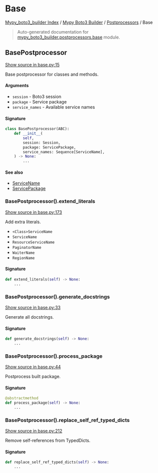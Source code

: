 # Base

[Mypy_boto3_builder Index](../../README.md#mypy_boto3_builder-index) /
[Mypy Boto3 Builder](../index.md#mypy-boto3-builder) /
[Postprocessors](./index.md#postprocessors) /
Base

> Auto-generated documentation for [mypy_boto3_builder.postprocessors.base](https://github.com/youtype/mypy_boto3_builder/blob/main/mypy_boto3_builder/postprocessors/base.py) module.

## BasePostprocessor

[Show source in base.py:15](https://github.com/youtype/mypy_boto3_builder/blob/main/mypy_boto3_builder/postprocessors/base.py#L15)

Base postprocessor for classes and methods.

#### Arguments

- `session` - Boto3 session
- `package` - Service package
- `service_names` - Available service names

#### Signature

```python
class BasePostprocessor(ABC):
    def __init__(
        self,
        session: Session,
        package: ServicePackage,
        service_names: Sequence[ServiceName],
    ) -> None:
        ...
```

#### See also

- [ServiceName](../service_name.md#servicename)
- [ServicePackage](../structures/service_package.md#servicepackage)

### BasePostprocessor().extend_literals

[Show source in base.py:173](https://github.com/youtype/mypy_boto3_builder/blob/main/mypy_boto3_builder/postprocessors/base.py#L173)

Add extra literals.

- `<Class>ServiceName`
- `ServiceName`
- `ResourceServiceName`
- `PaginatorName`
- `WaiterName`
- `RegionName`

#### Signature

```python
def extend_literals(self) -> None:
    ...
```

### BasePostprocessor().generate_docstrings

[Show source in base.py:33](https://github.com/youtype/mypy_boto3_builder/blob/main/mypy_boto3_builder/postprocessors/base.py#L33)

Generate all docstrings.

#### Signature

```python
def generate_docstrings(self) -> None:
    ...
```

### BasePostprocessor().process_package

[Show source in base.py:44](https://github.com/youtype/mypy_boto3_builder/blob/main/mypy_boto3_builder/postprocessors/base.py#L44)

Postprocess built package.

#### Signature

```python
@abstractmethod
def process_package(self) -> None:
    ...
```

### BasePostprocessor().replace_self_ref_typed_dicts

[Show source in base.py:212](https://github.com/youtype/mypy_boto3_builder/blob/main/mypy_boto3_builder/postprocessors/base.py#L212)

Remove self-references from TypedDicts.

#### Signature

```python
def replace_self_ref_typed_dicts(self) -> None:
    ...
```



